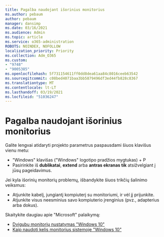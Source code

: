 ```yaml
---
title: Pagalba naudojant išorinius monitorius
ms.author: pebaum
author: pebaum
manager: dansimp
ms.date: 03/16/2021
ms.audience: Admin
ms.topic: article
ms.service: o365-administration
ROBOTS: NOINDEX, NOFOLLOW
localization_priority: Priority
ms.collection: Adm_O365
ms.custom:
- "9748"
- "9005385"
ms.openlocfilehash: 5f731154611ff0dd8dea61aa84c8016ceeb63542
ms.sourcegitcommit: c08bed4071baa3bb5879496df3ed44fb828c8367
ms.translationtype: MT
ms.contentlocale: lt-LT
ms.lasthandoff: 03/19/2021
ms.locfileid: "51036247"
---
```

# <a name="get-help-with-external-monitors"></a>Pagalba naudojant išorinius monitorius

Galite lengvai atidaryti projekto parametrus paspausdami šiuos klavišus vienu metu:

- "Windows" klavišas ("Windows" logotipo pradžios mygtukas) + P
- Pasirinkite iš **dublikatai**, **extend** arba **antras ekranas tik** atsižvelgiant į jūsų pageidavimus.

Jei kyla išorinių monitorių problemų, išbandykite šiuos trikčių šalinimo veiksmus:

- Atjunkite kabelį, jungiantį kompiuterį su monitoriumi, ir vėl jį prijunkite.
- Atjunkite visus neesminius savo kompiuterio įrenginius (pvz., adapterius arba dokus).

Skaitykite daugiau apie "Microsoft" palaikymą:

- [Dvigubų monitorių nustatymas "Windows 10"](https://support.microsoft.com/windows/set-up-dual-monitors-on-windows-10-3d5c15dc-cc63-d850-aeb6-b41778147554)
- [Kaip naudoti kelis monitorius sistemoje "Windows 10"](https://support.microsoft.com/windows/how-to-use-multiple-monitors-in-windows-10-329c6962-5a4d-b481-7baa-bec9671f728a)

